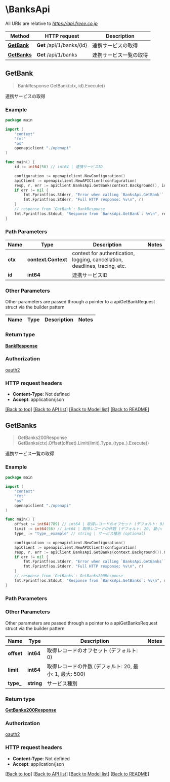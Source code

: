 # \BanksApi

All URIs are relative to *https://api.freee.co.jp*

Method | HTTP request | Description
------------- | ------------- | -------------
[**GetBank**](BanksApi.md#GetBank) | **Get** /api/1/banks/{id} | 連携サービスの取得
[**GetBanks**](BanksApi.md#GetBanks) | **Get** /api/1/banks | 連携サービス一覧の取得



## GetBank

> BankResponse GetBank(ctx, id).Execute()

連携サービスの取得



### Example

```go
package main

import (
    "context"
    "fmt"
    "os"
    openapiclient "./openapi"
)

func main() {
    id := int64(56) // int64 | 連携サービスID

    configuration := openapiclient.NewConfiguration()
    apiClient := openapiclient.NewAPIClient(configuration)
    resp, r, err := apiClient.BanksApi.GetBank(context.Background(), id).Execute()
    if err != nil {
        fmt.Fprintf(os.Stderr, "Error when calling `BanksApi.GetBank``: %v\n", err)
        fmt.Fprintf(os.Stderr, "Full HTTP response: %v\n", r)
    }
    // response from `GetBank`: BankResponse
    fmt.Fprintf(os.Stdout, "Response from `BanksApi.GetBank`: %v\n", resp)
}
```

### Path Parameters


Name | Type | Description  | Notes
------------- | ------------- | ------------- | -------------
**ctx** | **context.Context** | context for authentication, logging, cancellation, deadlines, tracing, etc.
**id** | **int64** | 連携サービスID | 

### Other Parameters

Other parameters are passed through a pointer to a apiGetBankRequest struct via the builder pattern


Name | Type | Description  | Notes
------------- | ------------- | ------------- | -------------


### Return type

[**BankResponse**](BankResponse.md)

### Authorization

[oauth2](../README.md#oauth2)

### HTTP request headers

- **Content-Type**: Not defined
- **Accept**: application/json

[[Back to top]](#) [[Back to API list]](../README.md#documentation-for-api-endpoints)
[[Back to Model list]](../README.md#documentation-for-models)
[[Back to README]](../README.md)


## GetBanks

> GetBanks200Response GetBanks(ctx).Offset(offset).Limit(limit).Type_(type_).Execute()

連携サービス一覧の取得



### Example

```go
package main

import (
    "context"
    "fmt"
    "os"
    openapiclient "./openapi"
)

func main() {
    offset := int64(789) // int64 | 取得レコードのオフセット (デフォルト: 0) (optional)
    limit := int64(56) // int64 | 取得レコードの件数 (デフォルト: 20, 最小: 1, 最大: 500) (optional)
    type_ := "type__example" // string | サービス種別 (optional)

    configuration := openapiclient.NewConfiguration()
    apiClient := openapiclient.NewAPIClient(configuration)
    resp, r, err := apiClient.BanksApi.GetBanks(context.Background()).Offset(offset).Limit(limit).Type_(type_).Execute()
    if err != nil {
        fmt.Fprintf(os.Stderr, "Error when calling `BanksApi.GetBanks``: %v\n", err)
        fmt.Fprintf(os.Stderr, "Full HTTP response: %v\n", r)
    }
    // response from `GetBanks`: GetBanks200Response
    fmt.Fprintf(os.Stdout, "Response from `BanksApi.GetBanks`: %v\n", resp)
}
```

### Path Parameters



### Other Parameters

Other parameters are passed through a pointer to a apiGetBanksRequest struct via the builder pattern


Name | Type | Description  | Notes
------------- | ------------- | ------------- | -------------
 **offset** | **int64** | 取得レコードのオフセット (デフォルト: 0) | 
 **limit** | **int64** | 取得レコードの件数 (デフォルト: 20, 最小: 1, 最大: 500) | 
 **type_** | **string** | サービス種別 | 

### Return type

[**GetBanks200Response**](GetBanks200Response.md)

### Authorization

[oauth2](../README.md#oauth2)

### HTTP request headers

- **Content-Type**: Not defined
- **Accept**: application/json

[[Back to top]](#) [[Back to API list]](../README.md#documentation-for-api-endpoints)
[[Back to Model list]](../README.md#documentation-for-models)
[[Back to README]](../README.md)

